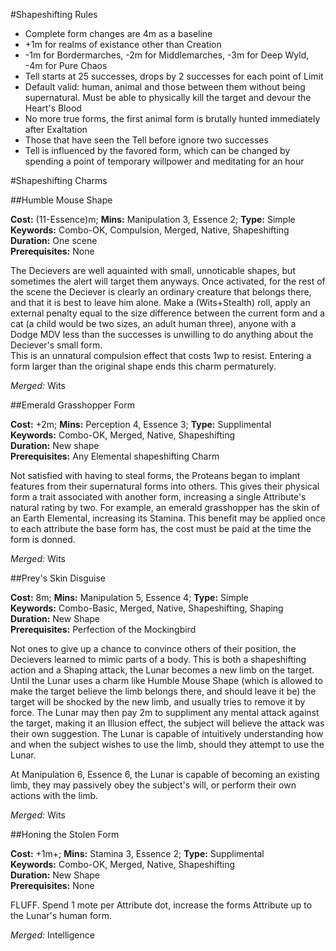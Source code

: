 #Shapeshifting Rules

 * Complete form changes are 4m as a baseline
 * +1m for realms of existance other than Creation
 * -1m for Bordermarches, -2m for Middlemarches, -3m for Deep Wyld, -4m for Pure Chaos
 * Tell starts at 25 successes, drops by 2 successes for each point of Limit
 * Default valid: human, animal and those between them without being supernatural.
Must be able to physically kill the target and devour the Heart's Blood
 * No more true forms, the first animal form is brutally hunted immediately
after Exaltation
 * Those that have seen the Tell before ignore two successes
 * Tell is influenced by the favored form, which can be changed by spending a point of
temporary willpower and meditating for an hour

#Shapeshifting Charms

##Humble Mouse Shape

**Cost:** (11-Essence)m; **Mins:** Manipulation 3, Essence 2; **Type:** Simple<br />
**Keywords:** Combo-OK, Compulsion, Merged, Native, Shapeshifting<br />
**Duration:** One scene<br />
**Prerequisites:** None

The Decievers are well aquainted with small, unnoticable shapes, but sometimes
the alert will target them anyways.
Once activated, for the rest of the scene
the Deciever is clearly an ordinary creature that belongs there, and that it
is best to leave him alone.
Make a (Wits+Stealth) roll, apply an external penalty equal to the size difference
between the current form and a cat (a child would be two sizes, an adult human three),
anyone with a Dodge
MDV less than the successes is unwilling to do anything about the Deciever's
small form.  
This is an unnatural compulsion effect that costs 1wp to resist.
Entering a form larger than the original shape ends this charm permaturely.

*Merged:* Wits

##Emerald Grasshopper Form

**Cost:** +2m; **Mins:** Perception 4, Essence 3; **Type:** Supplimental<br />
**Keywords:** Combo-OK, Merged, Native, Shapeshifting<br />
**Duration:** New shape<br />
**Prerequisites:** Any Elemental shapeshifting Charm

Not satisfied with having to steal forms, the Proteans began to implant
features from their supernatural forms into others.  This gives their physical
form a trait associated with another form, increasing a single Attribute's natural
rating by two.  For example, an emerald grasshopper has the skin of an Earth
Elemental, increasing its Stamina.  This benefit may be applied once to each
attribute the base form has, the cost must be paid at the time the form is
donned.

*Merged:* Wits

##Prey's Skin Disguise

**Cost:** 8m; **Mins:** Manipulation 5, Essence 4; **Type:** Simple<br />
**Keywords:** Combo-Basic, Merged, Native, Shapeshifting, Shaping<br />
**Duration:** New Shape<br />
**Prerequisites:** Perfection of the Mockingbird

Not ones to give up a chance to convince others of their position, the
Decievers learned to mimic parts of a body.  This is both a shapeshifting
action and a Shaping attack, the Lunar becomes a new limb on the target.
Until the Lunar uses a charm like Humble Mouse Shape (which is allowed to make
the target believe the limb belongs there, and should leave it be) the target
will be shocked by the new limb, and usually tries to remove it by force.
The Lunar may then pay 2m to suppliment any mental attack against the target,
making it an Illusion effect, the subject will believe the attack was their
own suggestion.  The Lunar is capable of intuitively understanding how and when
the subject wishes to use the limb, should they attempt to use the Lunar.

At Manipulation 6, Essence 6, the Lunar is capable of becoming an existing
limb, they may passively obey the subject's will, or perform their own actions
with the limb.

*Merged:* Wits

##Honing the Stolen Form

**Cost:** +1m+; **Mins:** Stamina 3, Essence 2; **Type:** Supplimental<br />
**Keywords:** Combo-OK, Merged, Native, Shapeshifting<br />
**Duration:** New Shape<br />
**Prerequisites:** None

FLUFF.  Spend 1 mote per Attribute dot, increase the forms Attribute up to
the Lunar's human form.

*Merged:* Intelligence
